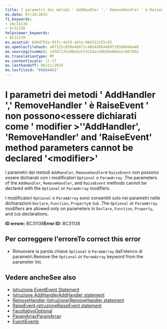 ```yaml
---
title: I parametri dei metodi ' AddHandler ',' RemoveHandler ' è RaiseEvent ' non possono<modifier>essere dichiarati ''
ms.date: 07/20/2015
f1_keywords:
- vbc31138
- bc31138
helpviewer_keywords:
- BC31138
ms.assetid: 6d8df92a-95fc-4a7d-ab1e-06d312155c55
ms.openlocfilehash: a87125c058e46072c48d4d084480f2839b04ba40
ms.sourcegitcommit: cdf67135a98a5a51913dacddb58e004a3c867802
ms.translationtype: MT
ms.contentlocale: it-IT
ms.lasthandoff: 08/21/2019
ms.locfileid: "69664441"
---
```

# <a name="addhandler-removehandler-and-raiseevent-method-parameters-cannot-be-declared-modifier"></a><span data-ttu-id="35305-102">I parametri dei metodi ' AddHandler ',' RemoveHandler ' è RaiseEvent ' non possono\<essere dichiarati come ' modifier >'</span><span class="sxs-lookup"><span data-stu-id="35305-102">'AddHandler', 'RemoveHandler' and 'RaiseEvent' method parameters cannot be declared '\<modifier>'</span></span>
<span data-ttu-id="35305-103">I parametri dei metodi `AddHandler`, `RemoveHandler`e `RaiseEvent` non possono essere dichiarati con i modificatori `Optional` o `ParamArray` .</span><span class="sxs-lookup"><span data-stu-id="35305-103">The parameters of the `AddHandler`, `RemoveHandler`, and `RaiseEvent` methods cannot be declared with the `Optional` or `ParamArray` modifiers.</span></span>  
  
 <span data-ttu-id="35305-104">I modificatori `Optional` o `ParamArray` sono consentiti solo nei parametri nelle dichiarazioni `Declare`, `Function`, `Property`e `Sub` .</span><span class="sxs-lookup"><span data-stu-id="35305-104">The `Optional` or `ParamArray` modifiers are allowed only on parameters in `Declare`, `Function`, `Property`, and `Sub` declarations.</span></span>  
  
 <span data-ttu-id="35305-105">**ID errore:** BC31138</span><span class="sxs-lookup"><span data-stu-id="35305-105">**Error ID:** BC31138</span></span>  
  
## <a name="to-correct-this-error"></a><span data-ttu-id="35305-106">Per correggere l'errore</span><span class="sxs-lookup"><span data-stu-id="35305-106">To correct this error</span></span>  
  
- <span data-ttu-id="35305-107">Rimuovere la parola chiave `Optional` o `ParamArray` dall'elenco di parametri.</span><span class="sxs-lookup"><span data-stu-id="35305-107">Remove the `Optional` or `ParamArray` keyword from the parameter list.</span></span>  
  
## <a name="see-also"></a><span data-ttu-id="35305-108">Vedere anche</span><span class="sxs-lookup"><span data-stu-id="35305-108">See also</span></span>

- [<span data-ttu-id="35305-109">Istruzione Event</span><span class="sxs-lookup"><span data-stu-id="35305-109">Event Statement</span></span>](../../visual-basic/language-reference/statements/event-statement.md)
- [<span data-ttu-id="35305-110">Istruzione AddHandler</span><span class="sxs-lookup"><span data-stu-id="35305-110">AddHandler statement</span></span>](../language-reference/statements/addhandler-statement.md)
- [<span data-ttu-id="35305-111">RemoveHandler (istruzione)</span><span class="sxs-lookup"><span data-stu-id="35305-111">RemoveHandler statement</span></span>](../language-reference/statements/removehandler-statement.md)
- [<span data-ttu-id="35305-112">RaiseEvent-istruzione</span><span class="sxs-lookup"><span data-stu-id="35305-112">RaiseEvent statement</span></span>](../language-reference/statements/raiseevent-statement.md)
- [<span data-ttu-id="35305-113">Facoltativo</span><span class="sxs-lookup"><span data-stu-id="35305-113">Optional</span></span>](../../visual-basic/language-reference/modifiers/optional.md)
- [<span data-ttu-id="35305-114">ParamArray</span><span class="sxs-lookup"><span data-stu-id="35305-114">ParamArray</span></span>](../../visual-basic/language-reference/modifiers/paramarray.md)
- [<span data-ttu-id="35305-115">Eventi</span><span class="sxs-lookup"><span data-stu-id="35305-115">Events</span></span>](../../visual-basic/programming-guide/language-features/events/index.md)
